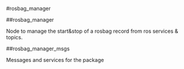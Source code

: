 #rosbag_manager


##rosbag_manager

Node to manage the start&stop of a rosbag record from ros services & topics.

##rosbag_manager_msgs

Messages and services for the package